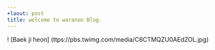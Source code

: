 ```yaml
---
+laout: post
title: welcome to waranon Blog.
---
```

! [Baek ji heon]
(ttps://pbs.twimg.com/media/C6CTMQZU0AEdZOL.jpg)

